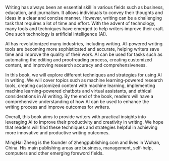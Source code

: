 
Writing has always been an essential skill in various fields such as business, education, and journalism. It allows individuals to convey their thoughts and ideas in a clear and concise manner. However, writing can be a challenging task that requires a lot of time and effort. With the advent of technology, many tools and techniques have emerged to help writers improve their craft. One such technology is artificial intelligence (AI).

AI has revolutionized many industries, including writing. AI-powered writing tools are becoming more sophisticated and accurate, helping writers save time and improve the quality of their work. AI can be used for tasks such as automating the editing and proofreading process, creating customized content, and improving research accuracy and comprehensiveness.

In this book, we will explore different techniques and strategies for using AI in writing. We will cover topics such as machine learning-powered research tools, creating customized content with machine learning, implementing machine learning-powered chatbots and virtual assistants, and ethical considerations in AI writing. By the end of the book, readers will have a comprehensive understanding of how AI can be used to enhance the writing process and improve outcomes for writers.

Overall, this book aims to provide writers with practical insights into leveraging AI to improve their productivity and creativity in writing. We hope that readers will find these techniques and strategies helpful in achieving more innovative and productive writing outcomes.

MingHai Zheng is the founder of zhengpublishing.com and lives in Wuhan, China. His main publishing areas are business, management, self-help, computers and other emerging foreword fields.
